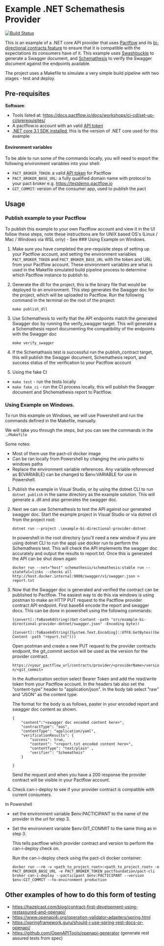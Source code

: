 # Example .NET Schemathesis Provider

[![Build Status](https://travis-ci.com/pactflow/example-provider-restassured.svg?branch=master)](https://travis-ci.com/pactflow/example-provider-restassured)

This is an example of a .NET core API provider that uses [Pactflow](https://pactflow.io) and its [bi-directional contracts feature](https://pactflow.io/blog/bi-directional-contracts/) to ensure that it is compatible with the expectations its consumers have of it. This example uses [Swashbuckle](https://docs.microsoft.com/en-us/aspnet/core/tutorials/getting-started-with-swashbuckle?view=aspnetcore-6.0&tabs=visual-studio) to generate a Swagger document, and [Schemathesis](https://github.com/schemathesis/schemathesis) to verify the Swagger document against the endpoints available.

The project uses a Makefile to simulate a very simple build pipeline with two stages - test and deploy.

## Pre-requisites

**Software**:

* Tools listed at: https://docs.pactflow.io/docs/workshops/ci-cd/set-up-ci/prerequisites/
* A pactflow.io account with an valid [API token](https://docs.pactflow.io/#configuring-your-api-token)
* [.NET core 3.1 SDK installed](https://dotnet.microsoft.com/en-us/download/dotnet/3.1), this is the version of .NET core used for this example
#### Environment variables

To be able to run some of the commands locally, you will need to export the following environment variables into your shell:

* `PACT_BROKER_TOKEN`: a valid [API token](https://docs.pactflow.io/#configuring-your-api-token) for Pactflow
* `PACT_BROKER_BASE_URL`: a fully qualified domain name with protocol to your pact broker e.g. https://testdemo.pactflow.io
* `GIT_COMMIT`: version of the consumer app, used to publish the pact

## Usage

### Publish example to your Pactflow

To publish this example to your own Pactflow account and view it in the UI follow these steps, note these instructions are for UNIX based OS's (Linux / Mac / Windows via WSL only) - See ### Using Example on Windows.

1. Make sure you have completed the pre-requisite steps of setting up your Pactflow account, and setting the environment variables `PACT_BROKER_TOKEN` and `PACT_BROKER_BASE_URL` with the token and URL from your Pactflow account. These environment variables are what is used in the Makefile simulated build pipeline process to determine which Pactflow instance to publish to.

2. Generate the dll for the project, this is the binary file that would be deployed to an environment. This step generates the Swagger doc for the project, which will be uploaded to Pactflow. Run the following command in the terminal on the root of the project:

    ```make publish_dll```

3. Use Schemathesis to verify that the API endpoints match the generated Swagger doc by running the verify_swagger target. This will generate a a Schemathesis report documenting the compatibility of the endpoints with the Swagger doc

    ```make verify_swagger```

4. If the Schemathasis test is successful run the publish_contract target, this will publish the Swagger document, Schemathesis report, and success status of the verification to your Pactflow account
   
5.  Using the fake CI
* `make test` - run the tests locally
* `make fake_ci` - run the CI process locally, this will publish the Swagger document and Shchemathesis report to Pactflow.
 
### Using Example on Windows.
To run this example on Windows, we will use Powershell and run the commands defined in the Makefile, manually.

We will take you through the steps, but you can see the commands in the `./Makefile`

Some notes:

* Most of them use the pact-cli docker image
* Can be ran locally from Powershell by changing the unix paths to windows paths
* Replace the environment variable references. Any variable referenced as ${VARIABLE} can be changed to $env:VARIABLE for use in Powershell.

1. Publish the example in Visual Studio, or by using the dotnet CLI to run `dotnet publish` in the same directory as the example solution. This will generate a .dll and also generates the swagger doc.

2. Next we can use Schemathesis to test the API against our generated swagger doc. Start the example project in Visual Studio or via dotnet cli from the project root:

    ```
    dotnet run --project .\example-bi-directional-provider-dotnet
    ```
    In powershell in the root directory (you'll need a new window if you are using dotnet CLI to run the app) use docker run to perform the Schemathesis test. This will check the API implements the swagger doc accurately and output the results to report.txt. Once this is generated the API can be shut down again

    ```
    docker run --net="host" schemathesis/schemathesis:stable run --stateful=links --checks all http://host.docker.internal:9000/swagger/v1/swagger.json > report.txt
    ```

3. Now that the Swagger doc is generated and verified the contract can be published to Pactflow. The easiest way to do this via windows is using postman to make an HTTP PUT request to the Pactflow provider contract API endpoint. First base64 encode the report and swagger docs. This can be done in powershell using the following commands:
    ```
    [convert]::ToBase64String((Get-Content -path "src/example-bi-directional-provider-dotnet/swagger.json" -Encoding byte))
    ```

    ```
    [Convert]::ToBase64String([System.Text.Encoding]::UTF8.GetBytes((Get-Content -path "report.txt")))  
    ```
    Open postman and create a new PUT request to the provider contracts endpoint, the git_commit section will be used as the version for the provider contract.

    `https://<your_pactflow_url/contracts/provider/<providerName>/version/<git_commit>`

    In the Authorization section select Bearer Token and add the read/write token from your Pactflow account.
    In the headers tab also set the "content-type" header to "application/json".
    In the body tab select "raw" and "JSON" as the content type.

    The format for the body is as follows, paster in your encoded report and swagger doc content as shown.

    ```
    {
        "content":"<swagger doc encoded content here>",
        "contractType": "oas",
        "contentType": "application/yaml",
        "verificationResults": {
            "success": true,
            "content": "<report.txt encoded content here>",
            "contentType": "text/plain"	,
            "verifier": "Schematheis"
        }

    }
    ```
    Send the request and when you have a 200 response the provider contract will be visible in your Pactflow account.

 4. Check can-i-deploy to see if your provider contract is compatible with current consumers. 
 
 In Powershell 
 
 * set the environment variable $env:PACTICIPANT to the name of the provider in the url for step 3.
 
* Set the environment variable $env:GIT_COMMIT to the same thing as in step 3.

    This tells pactflow which provider contract and version to perform the can-i-deploy check on.
    
     Run the can-i-deploy check using the pact-cli docker container:

    ```
    docker run --rm -v <path_to_project_root>:<path_to_project_root> -e PACT_BROKER_BASE_URL -e PACT_BROKER_TOKEN pactfoundation/pact-cli broker can-i-deploy --pacticipant $env:PACTICIPANT --version $env:GIT_COMMIT --to-environment production
    ```


## Other examples of how to do this form of testing

* https://hazelcast.com/blog/contract-first-development-using-restassured-and-openapi/
* https://www.openapi4j.org/operation-validator-adapters/spring.html
* https://springframework.guru/should-i-use-spring-rest-docs-or-openapi/
* https://github.com/OpenAPITools/openapi-generator (generate rest assured tests from spec)
